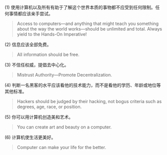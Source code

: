 ---
---


(1) 使用计算机以及所有有助于了解这个世界本质的事物都不应受到任何限制。任何事情都应该亲手尝试。

>Access to computers—and anything that might teach you something about the way the world works—should be unlimited and total. Always yield to the Hands-On Imperative!

(2) 信息应该全部免费。

>All information should be free.

 (3) 不信任权威，提倡去中心化。
 
 >Mistrust Authority—Promote Decentralization.

 (4) 判断一名黑客的水平应该看他的技术能力，而不是看他的学历、年龄或地位等其他标准。

>Hackers should be judged by their hacking, not bogus criteria such as degrees, age, race, or position.
 
 (5) 你可以用计算机创造美和艺术。
 
 >You can create art and beauty on a computer.

 (6) 计算机使生活更美好。
> Computer can make your life for the better.
